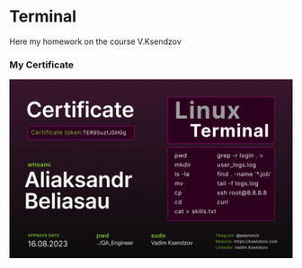 # Terminal

Here my homework on the course V.Ksendzov

### My Certificate

![My Certificate](https://raw.githubusercontent.com/Beliasau/Terminal/main/Aliaksandr%20Beliasau_Terminal_certificate.png)
